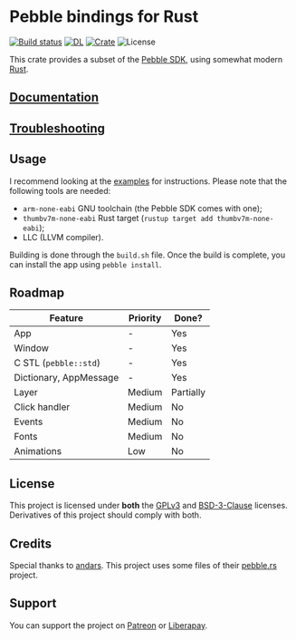 # Pebble bindings for Rust
[![Build status](https://api.travis-ci.org/RoccoDev/pebble-rust.svg?branch=master)](https://travis-ci.org/RoccoDev/pebble-rust)
[![DL](https://img.shields.io/crates/d/pebble-rust.svg?color=green&label=Downloads%20%40%20Crates.io)](https://crates.io/crates/pebble-rust)
[![Crate](https://img.shields.io/crates/v/pebble-rust.svg)](https://crates.io/crates/pebble-rust)
![License](https://img.shields.io/crates/l/pebble-rust.svg)

This crate provides a subset of the [Pebble SDK](https://developer.rebble.io), using somewhat modern [Rust](https://rust-lang.org).

## [Documentation](https://docs.rs/pebble-rust)
## [Troubleshooting](docs/TROUBLESHOOTING.md)

## Usage
I recommend looking at the [examples](examples) for instructions.
Please note that the following tools are needed:
* `arm-none-eabi` GNU toolchain (the Pebble SDK comes with one);
* `thumbv7m-none-eabi` Rust target (`rustup target add thumbv7m-none-eabi`);
* LLC (LLVM compiler).

Building is done through the `build.sh` file.
Once the build is complete, you can install the app using `pebble install`.

## Roadmap
| Feature | Priority | Done? |
| ------- | -------- | ----- |
| App | - | Yes
| Window | - | Yes
| C STL (`pebble::std`) | - | Yes
| Dictionary, AppMessage | - | Yes
| Layer | Medium | Partially
| Click handler | Medium | No
| Events | Medium | No
| Fonts | Medium | No
| Animations | Low | No

## License
This project is licensed under **both** the [GPLv3](LICENSE-GPLv3) and [BSD-3-Clause](LICENSE-BSD-3.0) licenses.
Derivatives of this project should comply with both.

## Credits
Special thanks to [andars](https://github.com/andars). This project uses some files of their [pebble.rs](https://github.com/andars/pebble.rs) project.

## Support
You can support the project on [Patreon](https://patreon.com/RoccoDev) or [Liberapay](https://liberapay.com/RoccoDev).